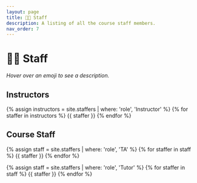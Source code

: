 ```yaml
---
layout: page
title: 👩‍🏫 Staff
description: A listing of all the course staff members.
nav_order: 7
---
```


# 👩‍🏫 Staff

_Hover over an emoji to see a description._

## Instructors

{% assign instructors = site.staffers | where: 'role', 'Instructor' %}
{% for staffer in instructors %}
{{ staffer }}
{% endfor %}

## Course Staff

{% assign staff = site.staffers | where: 'role', 'TA' %}
{% for staffer in staff %}
{{ staffer }}
{% endfor %}

{% assign staff = site.staffers | where: 'role', 'Tutor' %}
{% for staffer in staff %}
{{ staffer }}
{% endfor %}
